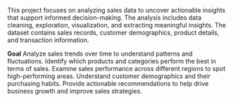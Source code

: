 This project focuses on analyzing sales data to uncover actionable insights that support informed decision-making. The analysis includes data cleaning, exploration, visualization, and extracting meaningful insights. The dataset contains sales records, customer demographics, product details, and transaction information.

**Goal**
Analyze sales trends over time to understand patterns and fluctuations.
Identify which products and categories perform the best in terms of sales.
Examine sales performance across different regions to spot high-performing areas.
Understand customer demographics and their purchasing habits.
Provide actionable recommendations to help drive business growth and improve sales strategies.
